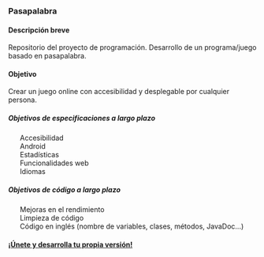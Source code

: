 <h3>Pasapalabra</h3>

<h4>Descripción breve</h4>

Repositorio del proyecto de programación. Desarrollo de un programa/juego basado en pasapalabra.

<h4>Objetivo</h4>

Crear un juego online con accesibilidad y desplegable por cualquier persona.

<h5>Objetivos de especificaciones a largo plazo</h5>
<ul style="list-style-type:none">
  <li>Accesibilidad</li>
  <li>Android</li>
  <li>Estadísticas</li>
  <li>Funcionalidades web</li>
  <li>Idiomas</li>
</ul>

<h5>Objetivos de código a largo plazo</h5>
<ul style="list-style-type:none">
  <li>Mejoras en el rendimiento</li>
  <li>Limpieza de código</li>
  <li>Código en inglés (nombre de variables, clases, métodos, JavaDoc...)</li>
  </ul>
  
<h4><a href="https://github.com/asier-gutierrez/Pasapalabra/branches">¡Únete y desarrolla tu propia versión!</a></h4>
